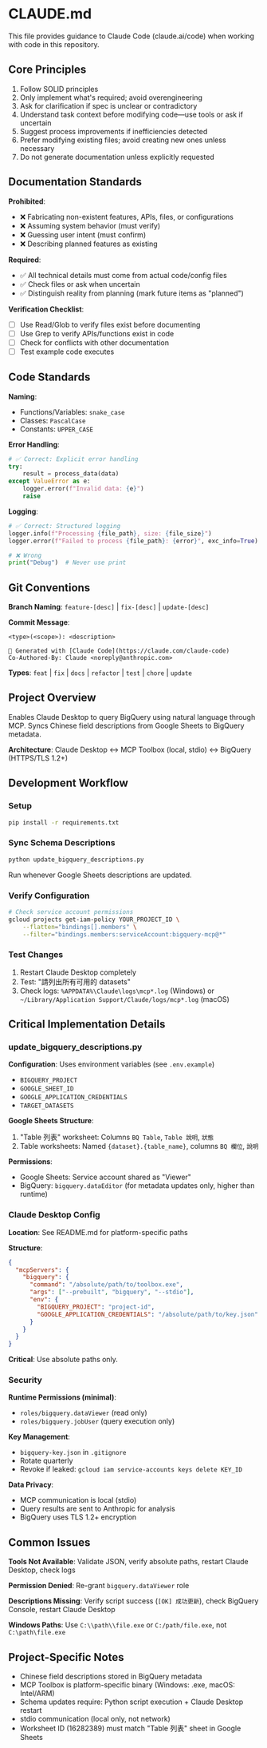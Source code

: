 # CLAUDE.md

This file provides guidance to Claude Code (claude.ai/code) when working with code in this repository.

## Core Principles

1. Follow SOLID principles
2. Only implement what's required; avoid overengineering
3. Ask for clarification if spec is unclear or contradictory
4. Understand task context before modifying code—use tools or ask if uncertain
5. Suggest process improvements if inefficiencies detected
6. Prefer modifying existing files; avoid creating new ones unless necessary
7. Do not generate documentation unless explicitly requested

## Documentation Standards

**Prohibited**:
- ❌ Fabricating non-existent features, APIs, files, or configurations
- ❌ Assuming system behavior (must verify)
- ❌ Guessing user intent (must confirm)
- ❌ Describing planned features as existing

**Required**:
- ✅ All technical details must come from actual code/config files
- ✅ Check files or ask when uncertain
- ✅ Distinguish reality from planning (mark future items as "planned")

**Verification Checklist**:
- [ ] Use Read/Glob to verify files exist before documenting
- [ ] Use Grep to verify APIs/functions exist in code
- [ ] Check for conflicts with other documentation
- [ ] Test example code executes

## Code Standards

**Naming**:
- Functions/Variables: `snake_case`
- Classes: `PascalCase`
- Constants: `UPPER_CASE`

**Error Handling**:
```python
# ✅ Correct: Explicit error handling
try:
    result = process_data(data)
except ValueError as e:
    logger.error(f"Invalid data: {e}")
    raise
```

**Logging**:
```python
# ✅ Correct: Structured logging
logger.info(f"Processing {file_path}, size: {file_size}")
logger.error(f"Failed to process {file_path}: {error}", exc_info=True)

# ❌ Wrong
print("Debug")  # Never use print
```

## Git Conventions

**Branch Naming**: `feature-[desc]` | `fix-[desc]` | `update-[desc]`

**Commit Message**:
```
<type>(<scope>): <description>

🤖 Generated with [Claude Code](https://claude.com/claude-code)
Co-Authored-By: Claude <noreply@anthropic.com>
```

**Types**: `feat` | `fix` | `docs` | `refactor` | `test` | `chore` | `update`

## Project Overview

Enables Claude Desktop to query BigQuery using natural language through MCP. Syncs Chinese field descriptions from Google Sheets to BigQuery metadata.

**Architecture**: Claude Desktop ↔ MCP Toolbox (local, stdio) ↔ BigQuery (HTTPS/TLS 1.2+)

## Development Workflow

### Setup
```bash
pip install -r requirements.txt
```

### Sync Schema Descriptions
```bash
python update_bigquery_descriptions.py
```
Run whenever Google Sheets descriptions are updated.

### Verify Configuration
```bash
# Check service account permissions
gcloud projects get-iam-policy YOUR_PROJECT_ID \
    --flatten="bindings[].members" \
    --filter="bindings.members:serviceAccount:bigquery-mcp@*"
```

### Test Changes
1. Restart Claude Desktop completely
2. Test: "請列出所有可用的 datasets"
3. Check logs: `%APPDATA%\Claude\logs\mcp*.log` (Windows) or `~/Library/Application Support/Claude/logs/mcp*.log` (macOS)

## Critical Implementation Details

### update_bigquery_descriptions.py

**Configuration**: Uses environment variables (see `.env.example`)
- `BIGQUERY_PROJECT`
- `GOOGLE_SHEET_ID`
- `GOOGLE_APPLICATION_CREDENTIALS`
- `TARGET_DATASETS`

**Google Sheets Structure**:
1. "Table 列表" worksheet: Columns `BQ Table`, `Table 說明`, `狀態`
2. Table worksheets: Named `{dataset}.{table_name}`, columns `BQ 欄位`, `說明`

**Permissions**:
- Google Sheets: Service account shared as "Viewer"
- BigQuery: `bigquery.dataEditor` (for metadata updates only, higher than runtime)

### Claude Desktop Config

**Location**: See README.md for platform-specific paths

**Structure**:
```json
{
  "mcpServers": {
    "bigquery": {
      "command": "/absolute/path/to/toolbox.exe",
      "args": ["--prebuilt", "bigquery", "--stdio"],
      "env": {
        "BIGQUERY_PROJECT": "project-id",
        "GOOGLE_APPLICATION_CREDENTIALS": "/absolute/path/to/key.json"
      }
    }
  }
}
```
**Critical**: Use absolute paths only.

### Security

**Runtime Permissions (minimal)**:
- `roles/bigquery.dataViewer` (read only)
- `roles/bigquery.jobUser` (query execution only)

**Key Management**:
- `bigquery-key.json` in `.gitignore`
- Rotate quarterly
- Revoke if leaked: `gcloud iam service-accounts keys delete KEY_ID`

**Data Privacy**:
- MCP communication is local (stdio)
- Query results are sent to Anthropic for analysis
- BigQuery uses TLS 1.2+ encryption

## Common Issues

**Tools Not Available**: Validate JSON, verify absolute paths, restart Claude Desktop, check logs

**Permission Denied**: Re-grant `bigquery.dataViewer` role

**Descriptions Missing**: Verify script success (`[OK] 成功更新`), check BigQuery Console, restart Claude Desktop

**Windows Paths**: Use `C:\\path\\file.exe` or `C:/path/file.exe`, not `C:\path\file.exe`

## Project-Specific Notes

- Chinese field descriptions stored in BigQuery metadata
- MCP Toolbox is platform-specific binary (Windows: .exe, macOS: Intel/ARM)
- Schema updates require: Python script execution + Claude Desktop restart
- stdio communication (local only, not network)
- Worksheet ID (16282389) must match "Table 列表" sheet in Google Sheets
